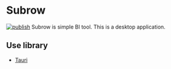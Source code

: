 # Subrow
[![publish](https://github.com/yujikawa/subrow/actions/workflows/build.yaml/badge.svg)](https://github.com/yujikawa/subrow/actions/workflows/build.yaml)
Subrow is simple BI tool. This is a desktop application.

## Use library
- [Tauri](https://github.com/tauri-apps/tauri)